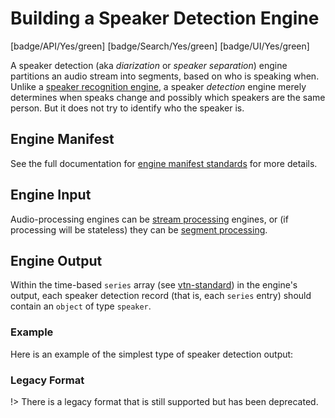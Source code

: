 # Building a Speaker Detection Engine

[badge/API/Yes/green]
[badge/Search/Yes/green]
[badge/UI/Yes/green]

A speaker detection (aka *diarization* or *speaker separation*) engine partitions an audio stream into segments, based on who is speaking when.
Unlike a [speaker recognition engine](/developer/engines/cognitive/speech/speaker-recognition/), a speaker *detection* engine merely determines when speaks change and possibly which speakers are the same person.
But it does not try to identify who the speaker is.

## Engine Manifest

<!-- TODO
All speaker detection engines should specify the following parameters in their build manifest:

| Parameter | Value |
| --------- | ----- |
| `TODO` | `TODO` |
| `TODO` | `TODO` |
-->

<!--TODO:  Here is a minimal example `manifest.json` that could apply to a speaker detection engine: -->

<!--TODO: Define [](manifest.example.json ':include :type=code json')-->

See the full documentation for [engine manifest standards](/developer/engines/standards/engine-manifest/) for more details.

<!-- ## Engine Input -->

<!-- TODO -->

## Engine Input

Audio-processing engines can be [stream processing](/developer/engines/processing-modes/stream-processing/) engines, or (if processing will be stateless) they can be [segment processing](/developer/engines/processing-modes/segment-processing/).

[](../../_snippets/audio-engine-mime-type.md ':include')

## Engine Output

Within the time-based `series` array (see [vtn-standard](/developer/engines/standards/engine-output/)) in the engine's output, each speaker detection record (that is, each `series` entry) should contain an `object` of type `speaker`.

### Example

Here is an example of the simplest type of speaker detection output:

[](vtn-standard.example.json ':include :type=code json')

### Legacy Format

!> There is a legacy format that is still supported but has been deprecated.

[](vtn-standard-legacy.example.json ':include :type=code json')
